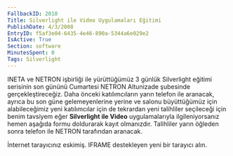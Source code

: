 ```yaml
---
FallbackID: 2010
Title: Silverlight ile Video Uygulamaları Eğitimi
PublishDate: 4/3/2008
EntryID: f5af3e04-6435-4e46-890a-5344a6e029e2
IsActive: True
Section: software
MinutesSpent: 0
Tags: Silverlight
---
```

INETA ve NETRON işbirliği ile yürüttüğümüz 3 günlük Silverlight eğitimi
serisinin son gününü Cumartesi NETRON Altunizade şubesinde
gerçekleştireceğiz. Daha önceki katılımcıların yarın telefon ile
aranacak, ayrıca bu son güne gelemeyenlerine yerine ve salonu
büyüttüğümüz için alabileceğimiz yeni katılımcılar için de tekrardan
yeni talihliler seçileceği için benim tavsiyem eğer **Silverlight ile
Video** uygulamalarıyla ilgileniyorsanız hemen aşağıda formu doldurarak
kayıt olmanızdır. Talihliler yarın öğleden sonra telefon ile NETRON
tarafından aranacak.

İnternet tarayıcınız eskimiş. IFRAME destekleyen yeni bir tarayıcı alın.


